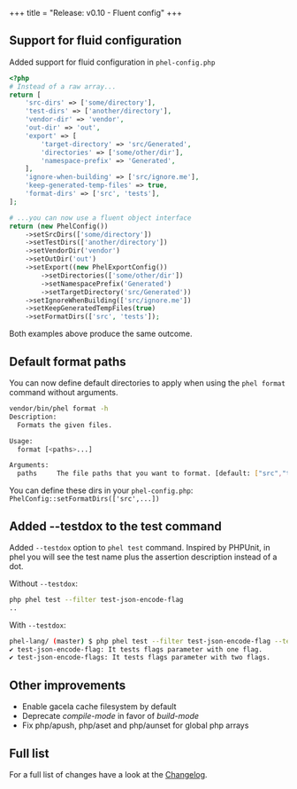+++
title = "Release: v0.10 - Fluent config"
+++

## Support for fluid configuration

Added support for fluid configuration in `phel-config.php`

```php
<?php
# Instead of a raw array...
return [
    'src-dirs' => ['some/directory'],
    'test-dirs' => ['another/directory'],
    'vendor-dir' => 'vendor',
    'out-dir' => 'out',
    'export' => [
        'target-directory' => 'src/Generated',
        'directories' => ['some/other/dir'],
        'namespace-prefix' => 'Generated',
    ],
    'ignore-when-building' => ['src/ignore.me'],
    'keep-generated-temp-files' => true,
    'format-dirs' => ['src', 'tests'],
];

# ...you can now use a fluent object interface
return (new PhelConfig())
    ->setSrcDirs(['some/directory'])
    ->setTestDirs(['another/directory'])
    ->setVendorDir('vendor')
    ->setOutDir('out')
    ->setExport((new PhelExportConfig())
        ->setDirectories(['some/other/dir'])
        ->setNamespacePrefix('Generated')
        ->setTargetDirectory('src/Generated'))
    ->setIgnoreWhenBuilding(['src/ignore.me'])
    ->setKeepGeneratedTempFiles(true)
    ->setFormatDirs(['src', 'tests']);
```

Both examples above produce the same outcome.

## Default format paths

You can now define default directories to apply when using the `phel format` command without arguments.

```bash
vendor/bin/phel format -h
Description:
  Formats the given files.

Usage:
  format [<paths>...]

Arguments:
  paths     The file paths that you want to format. [default: ["src","tests"]]
```

You can define these dirs in your `phel-config.php`: `PhelConfig::setFormatDirs(['src',...])`


## Added --testdox to the test command

Added `--testdox` option to `phel test` command. Inspired by PHPUnit, in phel you will see the test name plus the assertion description instead of a dot.

Without `--testdox`:
```bash
php phel test --filter test-json-encode-flag
..
```

With  `--testdox`:
```bash
phel-lang/ (master) $ php phel test --filter test-json-encode-flag --testdox                           
✔ test-json-encode-flag: It tests flags parameter with one flag.
✔ test-json-encode-flags: It tests flags parameter with two flags.

```

## Other improvements

- Enable gacela cache filesystem by default
- Deprecate *compile-mode* in favor of *build-mode*
- Fix php/apush, php/aset and php/aunset for global php arrays

## Full list

For a full list of changes have a look at the [Changelog](https://github.com/phel-lang/phel-lang/blob/master/CHANGELOG.md).
